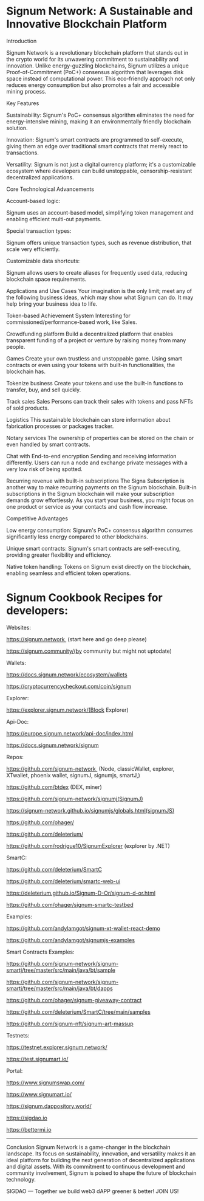 # Signum Network: A Sustainable and Innovative Blockchain Platform

Introduction

Signum Network is a revolutionary blockchain platform that stands out in the crypto world for its unwavering commitment to sustainability and innovation. Unlike energy-guzzling blockchains, Signum utilizes a unique Proof-of-Commitment (PoC+) consensus algorithm that leverages disk space instead of computational power. This eco-friendly approach not only reduces energy consumption but also promotes a fair and accessible mining process.

Key Features

Sustainability: 
Signum's PoC+ consensus algorithm eliminates the need for energy-intensive mining, making it an environmentally friendly blockchain solution.

Innovation: 
Signum's smart contracts are programmed to self-execute, giving them an edge over traditional smart contracts that merely react to transactions.

Versatility: 
Signum is not just a digital currency platform; it's a customizable ecosystem where developers can build unstoppable, censorship-resistant decentralized applications.

Core Technological Advancements

Account-based logic: 

Signum uses an account-based model, simplifying token management and enabling efficient multi-out payments.

Special transaction types: 

Signum offers unique transaction types, such as revenue distribution, that scale very efficiently.

Customizable data shortcuts: 

Signum allows users to create aliases for frequently used data, reducing blockchain space requirements.

Applications and Use Cases
Your imagination is the only limit; meet any of the following business ideas, which may show what Signum can do. It may help bring your business idea to life.

Token-based Achievement System 
Interesting for commissioned/performance-based work, like Sales.

Crowdfunding platform
Build a decentralized platform that enables transparent funding of a project or venture by raising money from many people.

Games
Create your own trustless and unstoppable game. Using smart contracts or even using your tokens with built-in functionalities, the blockchain has.

Tokenize business
Create your tokens and use the built-in functions to transfer, buy, and sell quickly.

Track sales 
Sales Persons can track their sales with tokens and pass NFTs of sold products.

Logistics
This sustainable blockchain can store information about fabrication processes or packages tracker.

Notary services
The ownership of properties can be stored on the chain or even handled by smart contracts.

Chat with End-to-end encryption
Sending and receiving information differently. Users can run a node and exchange private messages with a very low risk of being spotted.

Recurring revenue with built-in subscriptions
The Signa Subscription is another way to make recurring payments on the Signum blockchain. Built-in subscriptions in the Signum blockchain will make your subscription demands grow effortlessly. As you start your business, you might focus on one product or service as your contacts and cash flow increase.

Competitive Advantages

Low energy consumption: Signum's PoC+ consensus algorithm consumes significantly less energy compared to other blockchains.

Unique smart contracts: Signum's smart contracts are self-executing, providing greater flexibility and efficiency.

Native token handling: Tokens on Signum exist directly on the blockchain, enabling seamless and efficient token operations.

# Signum Cookbook Recipes for developers:
Websites:

https://signum.network  (start here and go deep please)

https://signum.community/(by community but might not uptodate)

Wallets:

https://docs.signum.network/ecosystem/wallets

https://cryptocurrencycheckout.com/coin/signum

Explorer:

https://explorer.signum.network/(Block Explorer)

Api-Doc:

https://europe.signum.network/api-doc/index.html

https://docs.signum.network/signum

Repos:

https://github.com/signum-network  (Node, classicWallet, explorer, XTwallet, phoenix wallet, signumJ, signumjs, smartJ,)

https://github.com/btdex (DEX, miner)

https://github.com/signum-network/signumj(SignumJ)

https://signum-network.github.io/signumjs/globals.html(signumJS)

https://github.com/ohager/

https://github.com/deleterium/

https://github.com/rodrigue10/SignumExplorer (explorer by .NET)

SmartC:

https://github.com/deleterium/SmartC

https://github.com/deleterium/smartc-web-ui

https://deleterium.github.io/Signum-D-Or/signum-d-or.html

https://github.com/ohager/signum-smartc-testbed

Examples:

https://github.com/andylamgot/signum-xt-wallet-react-demo

https://github.com/andylamgot/signumjs-examples

Smart Contracts Examples:

https://github.com/signum-network/signum-smartj/tree/master/src/main/java/bt/sample

https://github.com/signum-network/signum-smartj/tree/master/src/main/java/bt/dapps

https://github.com/ohager/signum-giveaway-contract

https://github.com/deleterium/SmartC/tree/main/samples

https://github.com/signum-nft/signum-art-massup

Testnets:

https://testnet.explorer.signum.network/

https://test.signumart.io/

Portal:

https://www.signumswap.com/

https://www.signumart.io/

https://signum.dappository.world/

https://sigdao.io

https://bettermi.io

---
Conclusion
Signum Network is a game-changer in the blockchain landscape. Its focus on sustainability, innovation, and versatility makes it an ideal platform for building the next generation of decentralized applications and digital assets. With its commitment to continuous development and community involvement, Signum is poised to shape the future of blockchain technology.

SIGDAO — Together we build web3 dAPP greener & better! JOIN US!
